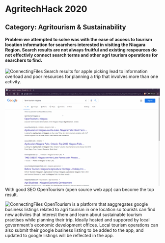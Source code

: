 # AgritechHack 2020

## Category: Agritourism & Sustainability

#### Problem we attempted to solve was with the ease of access to tourism location information for searchers interested in visiting the Niagara Region. Search results are not always fruitful and existing respources do not effectivly connect search terms and other agri tourism operations for searchers to find.

![ConnectingFiles](applepicking.gif)
Search results for apple picking lead to information overload and poor resources for planning a trip that involves more than one activity.

![ConnectingFiles](searchresults.gif)
With good SEO OpenTourism (open source web app) can become the top result.

![ConnectingFiles](opentourism.gif)
OpenTourism is a platform that aaggregates google business listings related to agri tourism in one location so tourists can find new activiies that interest them and learn about sustainable tourism practises while planning their trip. Ideally hosted and suppored by local government's economic development offices. Local tourism operations can also submit their google business listing to be added to the app, and updated to google listings will be reflected in the app.

